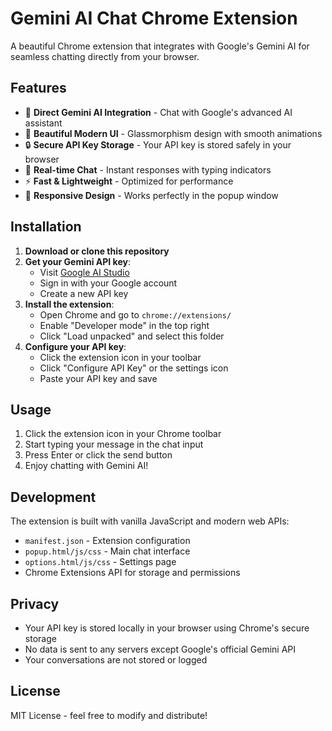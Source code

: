 # Gemini AI Chat Chrome Extension

A beautiful Chrome extension that integrates with Google's Gemini AI for seamless chatting directly from your browser.

## Features

- 🤖 **Direct Gemini AI Integration** - Chat with Google's advanced AI assistant
- 🎨 **Beautiful Modern UI** - Glassmorphism design with smooth animations
- 🔒 **Secure API Key Storage** - Your API key is stored safely in your browser
- 💬 **Real-time Chat** - Instant responses with typing indicators
- ⚡ **Fast & Lightweight** - Optimized for performance
- 📱 **Responsive Design** - Works perfectly in the popup window

## Installation

1. **Download or clone this repository**
2. **Get your Gemini API key**:
   - Visit [Google AI Studio](https://makersuite.google.com/app/apikey)
   - Sign in with your Google account
   - Create a new API key
3. **Install the extension**:
   - Open Chrome and go to `chrome://extensions/`
   - Enable "Developer mode" in the top right
   - Click "Load unpacked" and select this folder
4. **Configure your API key**:
   - Click the extension icon in your toolbar
   - Click "Configure API Key" or the settings icon
   - Paste your API key and save

## Usage

1. Click the extension icon in your Chrome toolbar
2. Start typing your message in the chat input
3. Press Enter or click the send button
4. Enjoy chatting with Gemini AI!

## Development

The extension is built with vanilla JavaScript and modern web APIs:

- `manifest.json` - Extension configuration
- `popup.html/js/css` - Main chat interface
- `options.html/js/css` - Settings page
- Chrome Extensions API for storage and permissions

## Privacy

- Your API key is stored locally in your browser using Chrome's secure storage
- No data is sent to any servers except Google's official Gemini API
- Your conversations are not stored or logged

## License

MIT License - feel free to modify and distribute!